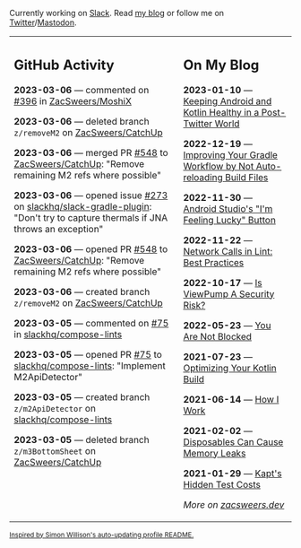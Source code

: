 Currently working on [Slack](https://slack.com/). Read [my blog](https://zacsweers.dev/) or follow me on [Twitter](https://twitter.com/ZacSweers)/[Mastodon](https://hachyderm.io/@ZacSweers).

<table><tr><td valign="top" width="60%">

## GitHub Activity
<!-- githubActivity starts -->
**2023-03-06** — commented on [#396](https://github.com/ZacSweers/MoshiX/issues/396#issuecomment-1456693747) in [ZacSweers/MoshiX](https://github.com/ZacSweers/MoshiX)

**2023-03-06** — deleted branch `z/removeM2` on [ZacSweers/CatchUp](https://github.com/ZacSweers/CatchUp)

**2023-03-06** — merged PR [#548](https://github.com/ZacSweers/CatchUp/pull/548) to [ZacSweers/CatchUp](https://github.com/ZacSweers/CatchUp): "Remove remaining M2 refs where possible"

**2023-03-06** — opened issue [#273](https://github.com/slackhq/slack-gradle-plugin/issues/273) on [slackhq/slack-gradle-plugin](https://github.com/slackhq/slack-gradle-plugin): "Don't try to capture thermals if JNA throws an exception"

**2023-03-06** — opened PR [#548](https://github.com/ZacSweers/CatchUp/pull/548) to [ZacSweers/CatchUp](https://github.com/ZacSweers/CatchUp): "Remove remaining M2 refs where possible"

**2023-03-06** — created branch `z/removeM2` on [ZacSweers/CatchUp](https://github.com/ZacSweers/CatchUp)

**2023-03-05** — commented on [#75](https://github.com/slackhq/compose-lints/pull/75#issuecomment-1455215461) in [slackhq/compose-lints](https://github.com/slackhq/compose-lints)

**2023-03-05** — opened PR [#75](https://github.com/slackhq/compose-lints/pull/75) to [slackhq/compose-lints](https://github.com/slackhq/compose-lints): "Implement M2ApiDetector"

**2023-03-05** — created branch `z/m2ApiDetector` on [slackhq/compose-lints](https://github.com/slackhq/compose-lints)

**2023-03-05** — deleted branch `z/m3BottomSheet` on [ZacSweers/CatchUp](https://github.com/ZacSweers/CatchUp)
<!-- githubActivity ends -->
</td><td valign="top" width="40%">

## On My Blog
<!-- blog starts -->
**2023-01-10** — [Keeping Android and Kotlin Healthy in a Post-Twitter World](https://www.zacsweers.dev/keeping-android-healthy/)

**2022-12-19** — [Improving Your Gradle Workflow by Not Auto-reloading Build Files](https://www.zacsweers.dev/improving-your-workflow-by-not-auto-reloading-build-files/)

**2022-11-30** — [Android Studio's "I'm Feeling Lucky" Button](https://www.zacsweers.dev/android-studios-im-feeling-lucky-button/)

**2022-11-22** — [Network Calls in Lint: Best Practices](https://www.zacsweers.dev/network-calls-in-lint-best-practices/)

**2022-10-17** — [Is ViewPump A Security Risk?](https://www.zacsweers.dev/is-viewpump-a-security-risk/)

**2022-05-23** — [You Are Not Blocked](https://www.zacsweers.dev/you-are-not-blocked/)

**2021-07-23** — [Optimizing Your Kotlin Build](https://www.zacsweers.dev/optimizing-your-kotlin-build/)

**2021-06-14** — [How I Work](https://www.zacsweers.dev/how-i-work/)

**2021-02-02** — [Disposables Can Cause Memory Leaks](https://www.zacsweers.dev/disposables-can-cause-memory-leaks/)

**2021-01-29** — [Kapt's Hidden Test Costs](https://www.zacsweers.dev/kapts-hidden-test-costs/)
<!-- blog ends -->
_More on [zacsweers.dev](https://zacsweers.dev/)_
</td></tr></table>

<sub><a href="https://simonwillison.net/2020/Jul/10/self-updating-profile-readme/">Inspired by Simon Willison's auto-updating profile README.</a></sub>